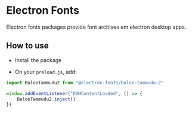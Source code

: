 # Electron Fonts

Electron fonts packages provide font archives em electron desktop apps.

## How to use

* Install the package

* On your `preload.js`, add:

```ts
import BalooTammudu2 from "@electron-fonts/baloo-tammudu-2"

window.addEventListener("DOMContentLoaded", () => {
    BalooTammudu2.inject()
})
```